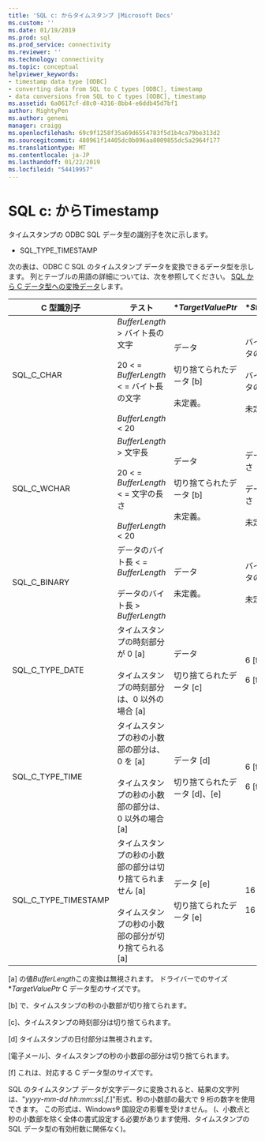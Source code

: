 ```yaml
---
title: 'SQL c: からタイムスタンプ |Microsoft Docs'
ms.custom: ''
ms.date: 01/19/2019
ms.prod: sql
ms.prod_service: connectivity
ms.reviewer: ''
ms.technology: connectivity
ms.topic: conceptual
helpviewer_keywords:
- timestamp data type [ODBC]
- converting data from SQL to C types [ODBC], timestamp
- data conversions from SQL to C types [ODBC], timestamp
ms.assetid: 6a0617cf-d8c0-4316-8bb4-e6ddb45d7bf1
author: MightyPen
ms.author: genemi
manager: craigg
ms.openlocfilehash: 69c9f1258f35a69d6554783f5d1b4ca79be313d2
ms.sourcegitcommit: 480961f14405dc0b096aa8009855dc5a2964f177
ms.translationtype: MT
ms.contentlocale: ja-JP
ms.lasthandoff: 01/22/2019
ms.locfileid: "54419957"
---
```

# <a name="sql-to-c-timestamp"></a>SQL c: からTimestamp

タイムスタンプの ODBC SQL データ型の識別子を次に示します。

- SQL_TYPE_TIMESTAMP  

次の表は、ODBC C SQL のタイムスタンプ データを変換できるデータ型を示します。 列とテーブルの用語の詳細については、次を参照してください。 [SQL から C データ型への変換データ](../../../odbc/reference/appendixes/converting-data-from-sql-to-c-data-types.md)します。  

|C 型識別子|テスト|**TargetValuePtr*|**StrLen_or_IndPtr*|SQLSTATE|  
|-----------------------|----------|------------------------|----------------------------|--------------|  
|SQL_C_CHAR|*BufferLength* > バイト長の文字<br /><br /> 20 < = *BufferLength* < = バイト長の文字<br /><br /> *BufferLength* < 20|データ<br /><br /> 切り捨てられたデータ [b]<br /><br /> 未定義。|バイト単位でデータの長さ<br /><br /> バイト単位でデータの長さ<br /><br /> 未定義。|n/a<br /><br /> 01004<br /><br /> 22003|  
|SQL_C_WCHAR|*BufferLength* > 文字長<br /><br /> 20 < = *BufferLength* < = 文字の長さ<br /><br /> *BufferLength* < 20|データ<br /><br /> 切り捨てられたデータ [b]<br /><br /> 未定義。|データの文字の長さ<br /><br /> データの文字の長さ<br /><br /> 未定義。|n/a<br /><br /> 01004<br /><br /> 22003|  
|SQL_C_BINARY|データのバイト長 < = *BufferLength*<br /><br /> データのバイト長 > *BufferLength*|データ<br /><br /> 未定義。|バイト単位でデータの長さ<br /><br /> 未定義。|n/a<br /><br /> 22003|  
|SQL_C_TYPE_DATE|タイムスタンプの時刻部分が 0 [a]<br /><br /> タイムスタンプの時刻部分は、0 以外の場合 [a]|データ<br /><br /> 切り捨てられたデータ [c]|6 [f]<br /><br /> 6 [f]|n/a<br /><br /> 01S07|  
|SQL_C_TYPE_TIME|タイムスタンプの秒の小数部の部分は、0 を [a]<br /><br /> タイムスタンプの秒の小数部の部分は、0 以外の場合 [a]|データ [d]<br /><br /> 切り捨てられたデータ [d]、[e]|6 [f]<br /><br /> 6 [f]|n/a<br /><br /> 01S07|  
|SQL_C_TYPE_TIMESTAMP|タイムスタンプの秒の小数部の部分は切り捨てられません [a]<br /><br /> タイムスタンプの秒の小数部の部分が切り捨てられる [a]|データ [e]<br /><br /> 切り捨てられたデータ [e]|16 [f]<br /><br /> 16 [f]|n/a<br /><br /> 01S07|  

 [a] の値*BufferLength*この変換は無視されます。 ドライバーでのサイズ **TargetValuePtr* C データ型のサイズです。  
  
 [b] で、タイムスタンプの秒の小数部が切り捨てられます。  
  
 [c]、タイムスタンプの時刻部分は切り捨てられます。  
  
 [d] タイムスタンプの日付部分は無視されます。  
  
 [電子メール]、タイムスタンプの秒の小数部の部分は切り捨てられます。  
  
 [f] これは、対応する C データ型のサイズです。  

SQL のタイムスタンプ データが文字データに変換されると、結果の文字列は、"*yyyy*-*mm*-*dd* *hh*:*mm*:*ss*[.*f.*]"形式、秒の小数部の最大で 9 桁の数字を使用できます。 この形式は、Windows® 国設定の影響を受けません。 (、小数点と秒の小数部を除く全体の書式設定する必要があります使用、タイムスタンプの SQL データ型の有効桁数に関係なく)。

